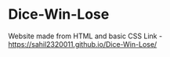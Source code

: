 # Dice-Win-Lose
Website made from HTML and basic CSS 
Link - https://sahil2320011.github.io/Dice-Win-Lose/
